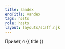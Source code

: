 ```yaml
---
title: Yandex
engTitle: yandex
tags: hosts
role: hosts
layout: layouts/staff.njk
---
```

Привет, я {{ title }}
